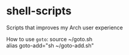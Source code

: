 # shell-scripts
Scripts that improves my Arch user experience

How to use `goto`:
source ~/goto.sh <br>
alias goto-add="sh ~/goto-add.sh"
